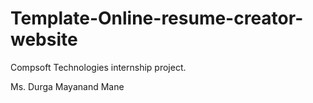 # Template-Online-resume-creator-website
Compsoft Technologies internship project.

Ms. Durga Mayanand Mane
